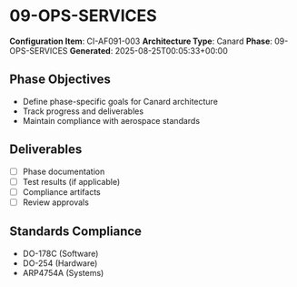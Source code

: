 # 09-OPS-SERVICES

**Configuration Item**: CI-AF091-003
**Architecture Type**: Canard
**Phase**: 09-OPS-SERVICES
**Generated**: 2025-08-25T00:05:33+00:00

## Phase Objectives
- Define phase-specific goals for Canard architecture
- Track progress and deliverables
- Maintain compliance with aerospace standards

## Deliverables
- [ ] Phase documentation
- [ ] Test results (if applicable)
- [ ] Compliance artifacts
- [ ] Review approvals

## Standards Compliance
- DO-178C (Software)
- DO-254 (Hardware)
- ARP4754A (Systems)
